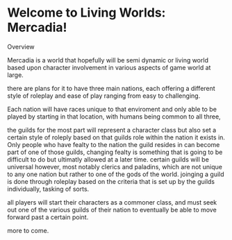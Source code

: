 # Welcome to Living Worlds: Mercadia!

Overview

Mercadia is a world that hopefully will be semi dynamic or living world based upon character involvement in various aspects of game world at large. 

there are plans for it to have three main nations, each offering a different style of roleplay and ease of play ranging from easy to challenging.

Each nation will have races unique to that enviroment and only able to be played by starting in that location, with humans being common to all three, 

the guilds for the most part will represent a character class but also set a certain style of roleply based on that guilds role within the nation it exists in. Only people who have fealty to the nation the guild resides in can become part of one of those guilds, changing fealty is something that is going to be difficult to do but ultimatly allowed at a later time. certain guilds will be universal however, most notably clerics and paladins, which are not unique to any one nation but rather to one of the gods of the world.  joinging a guild is done through roleplay based on the criteria that is set up by the guilds individually, tasking of sorts.

all players will start their characters as a commoner class, and must seek out one of the various guilds of their nation to eventually be able to move forward past a certain point.

more to come.
